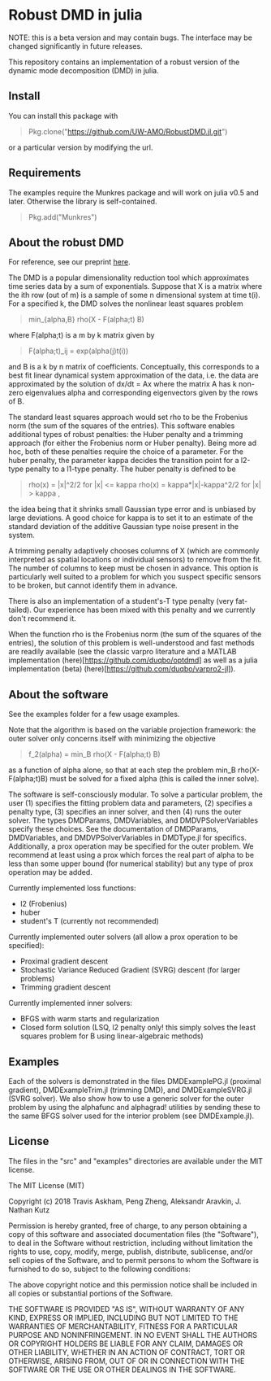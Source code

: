 
# Robust DMD in julia

NOTE: this is a beta version and may contain bugs. The
interface may be changed significantly in future releases.

This repository contains an implementation of a robust
version of the dynamic mode decomposition (DMD) in 
julia. 

## Install

You can install this package with

> Pkg.clone("https://github.com/UW-AMO/RobustDMD.jl.git")

or a particular version by modifying the url.

## Requirements

The examples require the Munkres package and will work on 
julia v0.5 and later. Otherwise the library is self-contained.

> Pkg.add("Munkres")

## About the robust DMD

For reference, see our preprint [here](https://arxiv.org/pdf/1712.01883.pdf).

The DMD is a popular dimensionality reduction 
tool which approximates time series data by a sum of 
exponentials. Suppose that X is a matrix where the ith
row (out of m) is a sample of some n dimensional system 
at time t(i). For a specified k, the DMD solves the 
nonlinear least squares problem 

> min_{alpha,B} rho(X - F(alpha;t) B)

where F(alpha;t) is a m by k matrix given by 

> F(alpha;t)_ij = exp(alpha(j)t(i))

and B is a k by n matrix of coefficients. Conceptually,
this corresponds to a best fit linear dynamical system
approximation of the data, i.e. the data are approximated
by the solution of dx/dt = Ax where the matrix A
has k non-zero eigenvalues alpha and corresponding 
eigenvectors given by the rows of B.

The standard least squares approach would set rho
to be the Frobenius norm (the sum of the squares of
the entries). This software enables additional
types of robust penalties: the Huber penalty and 
a trimming approach (for either the Frobenius norm
or Huber penalty). Being more ad hoc, both of these
penalties require the choice of a parameter. For 
the huber penalty, the parameter kappa decides the 
transition point for a l2-type penalty to a l1-type
penalty. The huber penalty is defined to be 

> rho(x) = |x|^2/2 for |x| <= kappa
> rho(x) = kappa*|x|-kappa^2/2 for |x| > kappa ,

the idea being that it shrinks small Gaussian type
error and is unbiased by large deviations. A good
choice for kappa is to set it to an estimate
of the standard deviation of the additive Gaussian
type noise present in the system. 

A trimming penalty adaptively chooses columns of 
X (which are commonly interpreted as spatial locations 
or individual sensors) to remove from the fit. 
The number of columns to keep must be chosen in
advance. This option is particularly well suited to
a problem for which you suspect specific sensors 
to be broken, but cannot identify them in advance.

There is also an implementation of a student's-T
type penalty (very fat-tailed). Our experience 
has been mixed with this penalty and we currently
don't recommend it.

When the function rho is the Frobenius norm (the
sum of the squares of the entries), the solution
of this problem is well-understood and fast methods
are readily available (see the classic varpro literature
and a MATLAB implementation (here)[https://github.com/duqbo/optdmd]
as well as a julia implementation (beta)
(here)[https://github.com/duqbo/varpro2-jl]).

## About the software

See the examples folder for a few usage examples.

Note that the algorithm is based on the variable
projection framework: the outer solver only concerns
itself with minimizing the objective

> f_2(alpha) = min_B  rho(X - F(alpha;t) B)

as a function of alpha alone, so that at each step
the problem min_B rho(X-F(alpha;t)B) must be solved
for a fixed alpha (this is called the inner
solve). 

The software is self-consciously modular. To
solve a particular problem, the user (1)
specifies the fitting problem data and parameters,
(2) specifies a penalty type, (3) specifies an
inner solver, and then (4) runs the outer solver.
The types DMDParams, DMDVariables, and 
DMDVPSolverVariables specify these choices.
See the documentation of DMDParams, DMDVariables,
and DMDVPSolverVariables in DMDType.jl for specifics.
Additionally, a prox operation may be specified
for the outer problem. We recommend at least
using a prox which forces the real part of alpha
to be less than some upper bound (for numerical
stability) but any type of prox operation
may be added. 

Currently implemented loss functions:
- l2 (Frobenius)
- huber
- student's T (currently not recommended)

Currently implemented outer solvers (all allow a prox
operation to be specified):
- Proximal gradient descent
- Stochastic Variance Reduced Gradient (SVRG) 
descent (for larger problems)
- Trimming gradient descent

Currently implemented inner solvers:
- BFGS with warm starts and regularization
- Closed form solution (LSQ, l2 penalty only! this
simply solves the least squares problem for B
using linear-algebraic methods)

## Examples

Each of the solvers is demonstrated in the files 
DMDExamplePG.jl (proximal gradient), DMDExampleTrim.jl
(trimming DMD), and DMDExampleSVRG.jl (SVRG solver).
We also show how to use a generic solver for the outer
problem by using the alphafunc and alphagrad! utilities
by sending these to the same BFGS solver used for the 
interior problem (see DMDExample.jl).

## License

The files in the "src" and "examples" directories are available under the MIT license.

The MIT License (MIT)

Copyright (c) 2018 Travis Askham, Peng Zheng, Aleksandr Aravkin, J. Nathan Kutz

Permission is hereby granted, free of charge, to any person obtaining a copy of this software and associated documentation files (the "Software"), to deal in the Software without restriction, including without limitation the rights to use, copy, modify, merge, publish, distribute, sublicense, and/or sell copies of the Software, and to permit persons to whom the Software is furnished to do so, subject to the following conditions:

The above copyright notice and this permission notice shall be included in all copies or substantial portions of the Software.

THE SOFTWARE IS PROVIDED "AS IS", WITHOUT WARRANTY OF ANY KIND, EXPRESS OR IMPLIED, INCLUDING BUT NOT LIMITED TO THE WARRANTIES OF MERCHANTABILITY, FITNESS FOR A PARTICULAR PURPOSE AND NONINFRINGEMENT. IN NO EVENT SHALL THE AUTHORS OR COPYRIGHT HOLDERS BE LIABLE FOR ANY CLAIM, DAMAGES OR OTHER LIABILITY, WHETHER IN AN ACTION OF CONTRACT, TORT OR OTHERWISE, ARISING FROM, OUT OF OR IN CONNECTION WITH THE SOFTWARE OR THE USE OR OTHER DEALINGS IN THE SOFTWARE.
